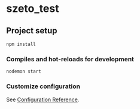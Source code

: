 # szeto_test

## Project setup

```
npm install
```

### Compiles and hot-reloads for development

```
nodemon start
```

### Customize configuration

See [Configuration Reference](https://cli.vuejs.org/config/).
